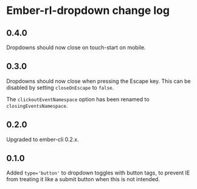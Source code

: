 # Ember-rl-dropdown change log

## 0.4.0

Dropdowns should now close on touch-start on mobile.

## 0.3.0

Dropdowns should now close when pressing the Escape key. This can be disabled by setting `closeOnEscape` to `false`.

The `clickoutEventNamespace` option has been renamed to `closingEventsNamespace`.

## 0.2.0

Upgraded to ember-cli 0.2.x.

## 0.1.0

Added `type='button'` to dropdown toggles with button tags, to prevent IE from treating it like a submit button when
this is not intended.
